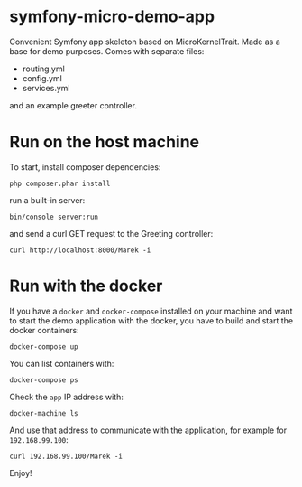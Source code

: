 # symfony-micro-demo-app
Convenient Symfony app skeleton based on MicroKernelTrait.
Made as a base for demo purposes.
Comes with separate files:
- routing.yml
- config.yml
- services.yml

and an example greeter controller.

Run on the host machine
=======================

To start, install composer dependencies:
```
php composer.phar install
```

run a built-in server:
```
bin/console server:run
```

and send a curl GET request to the Greeting controller:
```
curl http://localhost:8000/Marek -i
```

Run with the docker
===================

If you have a `docker` and `docker-compose` installed on your machine 
and want to start the demo application with the docker, 
you have to build and start the docker containers:

```
docker-compose up
```

You can list containers with:

```
docker-compose ps
```

Check the `app` IP address with:

```
docker-machine ls
```

And use that address to communicate with the application, for example for `192.168.99.100`:

```
curl 192.168.99.100/Marek -i
```

Enjoy!

